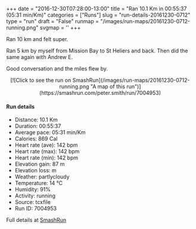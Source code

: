 +++
date = "2016-12-30T07:28:00-13:00"
title = "Ran 10.1 Km in 00:55:37 (05:31 min/Km)"
categories = ["Runs"]
slug = "run-details-20161230-0712"
type = "run"
draft = "False"
runmap = "/images/run-maps/20161230-0712-running.png"
svgmap = '<polyline points="1 46, 4 46, 6 46, 8 47, 13 46, 16 45, 19 43, 21 42, 27 45, 35 48, 38 50, 47 54, 56 56, 63 56, 70 53, 75 53, 77 53, 83 56, 88 57, 91 57, 94 56, 90 57, 88 57, 85 57, 84 56, 82 56, 78 53, 75 53, 69 54, 68 54, 65 56, 62 56, 56 55, 52 54, 46 53, 37 50, 34 48, 26 44, 24 43, 21 42, 20 43, 16 46, 14 46, 5 44, 1 43, 0 44, 0 44, 1 44, 1 44, 1 44, 0 44, 0 44, 0 45, 6 47, 7 47, 14 46, 18 44, 20 43, 21 42, 25 44, 33 47, 37 49, 39 51, 42 52, 44 52, 46 54, 58 56, 64 56, 69 54, 75 53, 77 53, 82 56, 84 56, 88 57, 89 57, 94 56, 100 54, 98 56, 91 57, 85 56, 82 56, 77 53, 75 53, 69 54, 67 55, 64 56, 61 56, 54 55, 46 53, 40 51, 34 48, 22 42, 20 42, 20 42, 18 44, 14 46, 9 47">'
+++

Ran 10 km and felt super. 

Ran 5 km by myself from Mission Bay to St Heliers and back. Then did the same again with Andrew E. 

Good conversation and the miles flew by. 

<!--more-->

<center>
[![Click to see the run on SmashRun](/images/run-maps/20161230-0712-running.png "A map of this run")](https://smashrun.com/peter.smith/run/7004953)
</center>

#### Run details

* Distance: 10.1 Km
* Duration: 00:55:37
* Average pace: 05:31 min/Km
* Calories: 869 Cal
* Heart rate (ave): 142 bpm
* Heart rate (max): 142 bpm
* Heart rate (min): 142 bpm
* Elevation gain: 87 m
* Elevation loss:  m
* Weather: partlycloudy
* Temperature: 14 &deg;C
* Humidity: 91%
* Activity: running
* Source: tcxfile
* Run ID: 7004953

Full details at [SmashRun](https://smashrun.com/peter.smith/run/7004953)